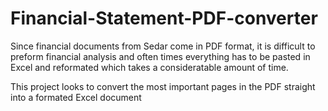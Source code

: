 # Financial-Statement-PDF-converter

Since financial documents from Sedar come in PDF format, it is difficult to preform financial analysis and often times everything has to be pasted in Excel and reformated which takes a consideratable amount of time. 

This project looks to convert the most important pages in the PDF straight into a formated Excel document 
